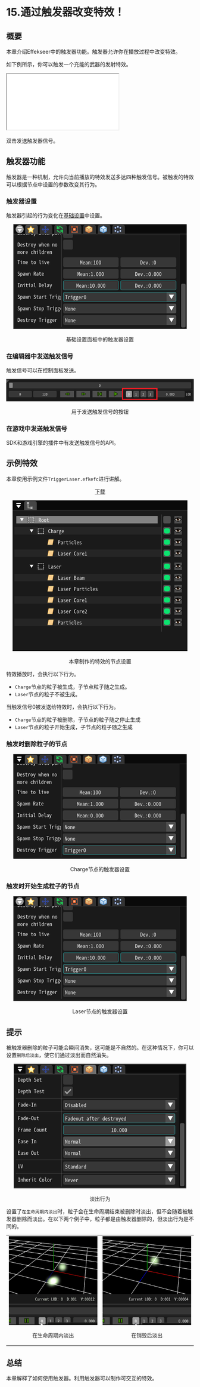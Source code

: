 ﻿# 15.通过触发器改变特效！

## 概要

本章介绍Effekseer中的触发器功能。触发器允许你在播放过程中改变特效。

如下例所示，你可以触发一个充能的武器的发射特效。

<iframe src='../../Sample/viewer_ch_CN.html#15_Sample/TriggerLaser.efkefc'></iframe>

双击发送触发器信号。

## 触发器功能

触发器是一种机制，允许向当前播放的特效发送多达四种触发信号。被触发的特效可以根据节点中设置的参数改变其行为。

### 触发器设置

触发器引起的行为变化在[基础设置](../ToolReference/common.md)中设置。

<div align="center">
<img src="../../img/Tutorial/15/start_by_trigger_en.png">
<p>基础设置面板中的触发器设置</p>
</div>

### 在编辑器中发送触发信号
触发信号可以在控制面板发送。

<div align="center">
<img src="../../img/Tutorial/15/trigger_controller.png">
<p>用于发送触发信号的按钮</p>
</div>

### 在游戏中发送触发信号
SDK和游戏引擎的插件中有发送触发信号的API。

## 示例特效
本章使用示例文件`TriggerLaser.efkefc`进行讲解。 

<div align="center">
<p><a href = "../../Sample/15_Sample.zip">下载</a></p>
</div>

<div align="center">
<img src="../../img/Tutorial/15/nodelist.png">
<p>本章制作的特效的节点设置</p>
</div>

特效播放时，会执行以下行为。
- `Charge`节点的粒子被生成，子节点粒子随之生成。
- `Laser`节点的粒子不被生成。

当触发信号0被发送给特效时，会执行以下行为。
- `Charge`节点的粒子被删除，子节点的粒子随之停止生成
- `Laser`节点的粒子开始生成，子节点的粒子随之生成

### 触发时删除粒子的节点

<div align="center">
<img src="../../img/Tutorial/15/remove_by_trigger_en.png">
<p>Charge节点的触发器设置</p>
</div>

### 触发时开始生成粒子的节点

<div align="center">
<img src="../../img/Tutorial/15/start_by_trigger_en.png">
<p>Laser节点的触发器设置</p>
</div>

## 提示

被触发器删除的粒子可能会瞬间消失，这可能是不自然的。在这种情况下，你可以设置`删除后淡出`，使它们通过淡出而自然消失。

<div align="center">
<img src="../../img/Tutorial/15/fadeout_after_destroyed_en.png">
<p>淡出行为</p>
</div>

设置了`在生命周期内淡出`时，粒子会在生命周期结束被删除时淡出，但不会随着被触发器删除而淡出。在以下两个例子中，粒子都是由触发器删除的，但淡出行为是不同的。

<div align="center">
<table>
<tr>

<td>
<div align="center">
<img src="../../img/Tutorial/15/fadeout_disabled.gif">
<p>在生命周期内淡出</p>
</div>
</td>
<td>
<div align="center">
<img src="../../img/Tutorial/15/fadeout_enabled.gif">
<p>在销毁后淡出</p>
</div>
</td>

</tr>
</table>
</div>

## 总结

本章解释了如何使用触发器。利用触发器可以制作可交互的特效。
